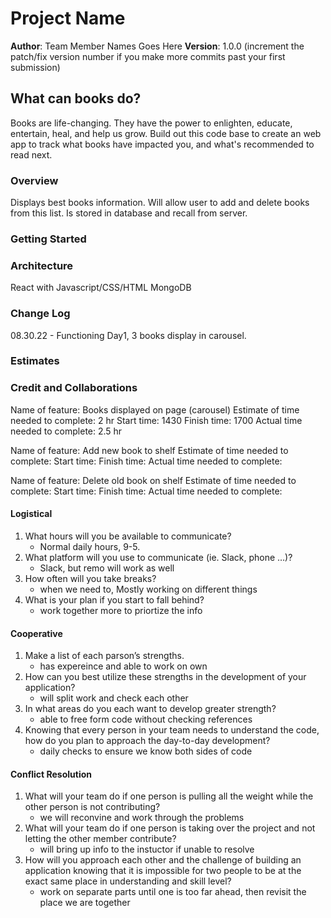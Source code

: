 # Project Name

**Author**: Team Member Names Goes Here
**Version**: 1.0.0 (increment the patch/fix version number if you make more commits past your first submission)

## What can books do?

Books are life-changing. They have the power to enlighten, educate, entertain, heal, and help us grow. Build out this code base to create an web app to track what books have impacted you, and what's recommended to read next.

### Overview

Displays best books information. Will allow user to add and delete books from this list. Is stored in database and recall from server.

### Getting Started
<!-- What are the steps that a user must take in order to build this app on their own machine and get it running? -->

### Architecture

React with Javascript/CSS/HTML
MongoDB

### Change Log

08.30.22 - Functioning Day1, 3 books display in carousel.

### Estimates
<!-- See below -->

### Credit and Collaborations
<!-- Give credit (and a link) to other people or resources that helped you build this application. -->

<!-- Name of feature:
Estimate of time needed to complete:
Start time:
Finish time:
Actual time needed to complete: -->

Name of feature: Books displayed on page (carousel)
Estimate of time needed to complete: 2 hr
Start time: 1430
Finish time: 1700
Actual time needed to complete: 2.5 hr

Name of feature: Add new book to shelf
Estimate of time needed to complete:
Start time:
Finish time:
Actual time needed to complete:

Name of feature: Delete old book on shelf
Estimate of time needed to complete:
Start time:
Finish time:
Actual time needed to complete:

#### Logistical

1. What hours will you be available to communicate?
    * Normal daily hours, 9-5.
2. What platform will you use to communicate (ie. Slack, phone …)?
    * Slack, but remo will work as well
3. How often will you take breaks?
    * when we need to, Mostly working on different things
4. What is your plan if you start to fall behind?
    * work together more to priortize the info

#### Cooperative

1. Make a list of each parson’s strengths.
    * has expereince and able to work on own
2. How can you best utilize these strengths in the development of your application?
    * will split work and check each other
3. In what areas do you each want to develop greater strength?
    * able to free form code without checking references
4. Knowing that every person in your team needs to understand the code, how do you plan to approach the day-to-day development?
    * daily checks to ensure we know both sides of code

#### Conflict Resolution

1. What will your team do if one person is pulling all the weight while the other person is not contributing?
    * we will reconvine and work through the problems
2. What will your team do if one person is taking over the project and not letting the other member contribute?
    * will bring up info to the instuctor if unable to resolve
3. How will you approach each other and the challenge of building an application knowing that it is impossible for two people to be at the exact same place in understanding and skill level?
    * work on separate parts until one is too far ahead, then revisit the place we are together
